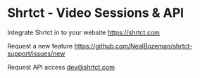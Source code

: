 # Shrtct - Video Sessions & API

Integrate Shrtct in to your website
https://shrtct.com

Request a new feature
https://github.com/NealBozeman/shrtct-support/issues/new

Request API access dev@shrtct.com
